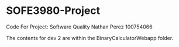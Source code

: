 # SOFE3980-Project
Code For Project: Software Quality
Nathan Perez 100754066

The contents for dev 2 are within the BinaryCalculatorWebapp folder.
